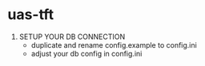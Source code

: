 # uas-tft

1. SETUP YOUR DB CONNECTION
    - duplicate and rename config.example to config.ini
    - adjust your db config in config.ini